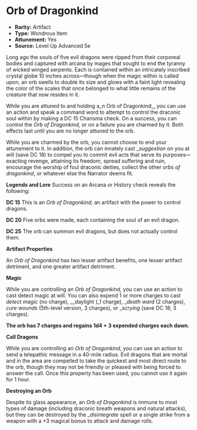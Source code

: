 # Orb of Dragonkind

- **Rarity:** Artifact
- **Type:** Wondrous Item
- **Attunement:** Yes
- **Source:** Level Up Advanced 5e

Long ago the souls of five evil dragons were ripped from their corporeal bodies and captured with arcana by mages that sought to end the tyranny of wicked winged serpents. Each is contained within an intricately inscribed crystal globe 10 inches across—though when the magic within is called upon, an orb swells to double its size and glows with a faint light revealing the color of the scales that once belonged to what little remains of the creature that now resides in it. 

While you are attuned to and holding a_n Orb of Dragonkind,_ you can use an action and speak a command word to attempt to control the draconic soul within by making a DC 15 Charisma check. On a success, you can control the _Orb of Dragonkind,_ or on a failure you are charmed by it. Both effects last until you are no longer attuned to the orb.

While you are charmed by the orb, you cannot choose to end your attunement to it. In addition, the orb can innately cast __suggestion_ on you at will (save DC 18) to compel you to commit evil acts that serve its purposes—exacting revenge, attaining its freedom, spread suffering and ruin, encourage the worship of foul draconic deities, collect the other _orbs of dragonkind_, or whatever else the Narrator deems fit. 

**Legends and Lore** Success on an Arcana or History check reveals the following:

**DC 15** This is an _Orb of Dragonkind,_ an artifact with the power to control dragons. 

**DC 20** Five orbs were made, each containing the soul of an evil dragon.

**DC 25** The orb can summon evil dragons, but does not actually control them.

**Artifact Properties**

An _Orb of Dragonkind_ has two lesser artifact benefits, one lesser artifact detriment, and one greater artifact detriment.

**Magic**

While you are controlling an _Orb of Dragonkind,_ you can use an action to cast detect magic at will. You can also expend 1 or more charges to cast _detect magic_ (no charge), __daylight  (_1 charge), __death ward_  (2 charges), _cure wounds_  (5th-level version, 3 charges), or __scrying_ (save DC 18; 3 charges). 

**The orb has 7 charges and regains 1d4 + 3 expended charges each dawn.**

**Call Dragons**

While you are controlling an _Orb of Dragonkind_, you can use an action to send a telepathic message in a 40-mile radius. Evil dragons that are mortal and in the area are compelled to take the quickest and most direct route to the orb, though they may not be friendly or pleased with being forced to answer the call. Once this property has been used, you cannot use it again for 1 hour.

**Destroying an Orb**

Despite its glass appearance, an _Orb of Dragonkind_ is immune to most types of damage (including draconic breath weapons and natural attacks), but they can be destroyed by the __disintegrate_ spell or a single strike from a weapon with a +3 magical bonus to attack and damage rolls.
